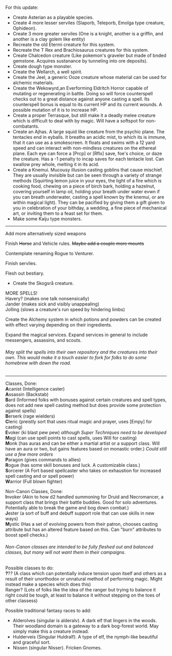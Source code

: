 For this update:

* Create Asterian as a playable species.
* Create 4 more lesser serviles (Slaporb, Teleporb, Emolga type creature, Ophideon).
* Create 3 more greater serviles (One is a knight, another is a griffin, and another is a clay golem like entity)
* Recreate the old Etermi creature for this system.
* Recreate the T Rex and Brachiosaurus creatures for this system.
* Create Chalcedon creature (Like pokemon's graveler but made of bnded gemstone. Acquires sustanance by tunneling into ore deposits).
* Create dough type monster.
* Create the Wellarch, a well spirit.
* Create the Jeel, a generic Ooze creature whose material can be used for alchemic materials.
* Create the Wekowyrd,an Everforming Eldritch Horror capable of mutating or regenerating in battle. Doing so will force counterspell checks out to a great distance against anyone casting a spell. Its counterspell bonus is equal to its current HP and its current wounds. A possible mutation of it is to increase HP.
* Create a proper Terrasque, but still make it a deadly melee creature which is difficult to deal with by magic. Will have a softspot for non-combatants.
* Create an Ajhas. A large squid like creature from the psychic plane. The tentacles end in eyballs. It breaths an acidic mist, to which its is immune, that it can use as a smokescreen. It floats and swims with a 12 yard speed and can interact with non-mindless creatures on the ethereal plane. Each eye can force a [Prcp] or [Rflx] save, foe's choice, or daze the creature. Has a -1 penalty to incap saves for each tentacle lost. Can swallow prey whole, melting it in its acid.
* Create a Knemui. Mucousy illusion casting goblins that cause mischief. They are usually invisible but can be seen through a variety of strange methods (Squirting lemon juice in your eyes, the light of a fire which is cooking food, chewing on a piece of birch bark, holding a hazelnut, covering yourself in lamp oil, holding your breath under water evwn if you can breath underwater, casting a spell known by the knemui, or are within magical light). They can be pacified by giving them a gift given to you in celebration of your bithday, a wedding, a fine piece of mechanical art, or inviting them to a feast set for them.
* Make some Kaiju type monsters.


-----
Add more alternatively sized weapons

Finish ~~Horse~~ and Vehicle rules. ~~Maybe add a couple more mounts~~

Contemplate renaming Rogue to Venturer.

Finish serviles.

Flesh out bestiary.  
* Create the Skogsrå creature.

MORE SPELLS!  
Havery? (makes one talk nonsensically)   
Jander (makes sick and visibly unappealing)  
Jolling (slows a creature's run speed by hindering limbs)

Create the Alchemy system in which potions and powders can be created with effect varying depending on their ingredients.

Expand the magical services. Expand services in general to include messengers, assassins, and scouts.

###### May split the spells into their own repository and the creatures into their own. This would make it a touch easier to fork for folks to do some homebrew with down the road.

-----

Classes, Done:  
**A**canist  (Intelligence caster)  
**A**ssassin (Backstab)  
**B**ard (Informed folks with bonuses against certain creatures and spell types, does not add new spell casting method but does provide some protection against spells)  
**B**erserk (rage wielders)  
**C**leric  (preistly sort that uses ritual magic and prayer, uses [Empy] for casting)  
**E**voker  (ki blast pew pew) *although Super Techniques need to be developed*  
**M**agi (can use spell points to cast spells, uses Will for casting)  
**M**onk (has auras and can be either a martial artist or a support class. Will have an aura or two, but gains features based on monastic order.) *Could still use a few more orders*  
**P**aragon  (gives commands to allies)  
**R**ogue  (has some skill bonuses and luck. A customizable class.)  
**S**orcerer (A Fort based spellcaster who takes on exhaustion for increased spell casting and or spell power)  
**W**arrior  (Full blown fighter)  

Non-Canon Classes, Done:  
**I**nvoker  (Akin to how d2 handled summoning for Druid and Necromancer, a support class that brings their battle buddies. Good for solo adventures. Potentially able to break the game and bog down combat.)  
**J**ester  (a sort of buff and debuff support role that can use skills in new ways)  
**M**ystic  (Has a set of evolving powers from their patron, chooses casting attribute but has an altered feature based on this. Can "burn" attributes to boost spell checks.)  

###### Non-Canon classes are intended to be fully fleshed out and balanced classes, but many will not want them in their campaigns.

Possible classes to do:  
**?**?*?* (A class which can potentially induce tension upon itself and others as a result of their unorthodox or unnatural method of performing magic. Might instead make a species which does this)  
Ranger? (Lots of folks like the idea of the ranger but trying to balance it right could be tough, at least to balance it without stepping on the toes of other classess)

Possible traditional fantasy races to add:  
* Alderolves (singular is alderalv). A dark elf that lingers in the woods. Their woodland domain is a gateway to a dark bog-forest world. May simply make this a creature instead.  
* Hulderveis (Singular Huldralf). A type of elf, the nymph-like beautiful and graceful sort.  
* Nissen (singular Nisser). Fricken Gnomes.
